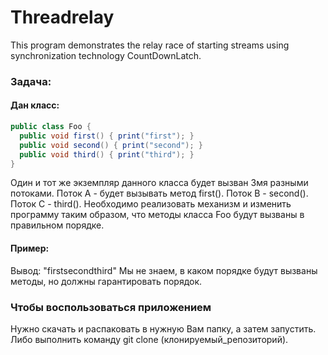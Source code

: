 # Threadrelay
This program demonstrates the relay race of starting streams using synchronization technology CountDownLatch.
### Задача:

#### Дан класс:

```java
public class Foo {
  public void first() { print("first"); }
  public void second() { print("second"); }
  public void third() { print("third"); }
}
```

Один и тот же экземпляр данного класса будет вызван 3мя разными потоками. 
Поток А - будет вызывать метод first(). Поток B - second(). Поток С - third(). 
Необходимо реализовать механизм и изменить программу таким образом, что методы класса Foo будут вызваны в правильном порядке.

#### Пример:
Вывод: "firstsecondthird"
Мы не знаем, в каком порядке будут вызваны методы, но должны гарантировать порядок.

### Чтобы воспользоваться приложением
Нужно скачать и распаковать в нужную Вам папку, а затем запустить.
Либо выполнить команду git clone (клонируемый_репозиторий).
